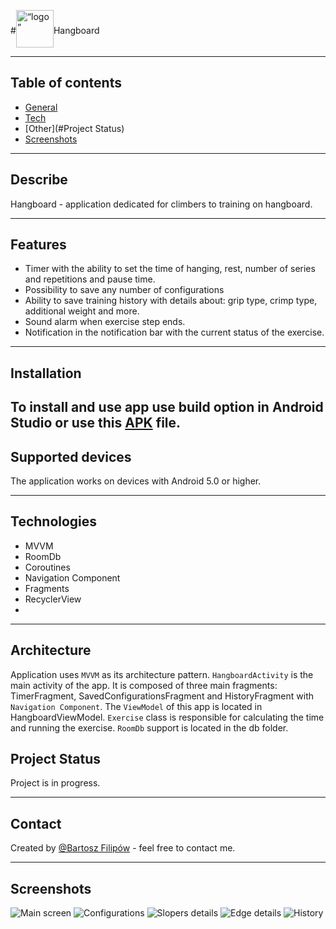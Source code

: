 #<img src="./app/src/main/res/mipmap-xxxhdpi/ic_launcher.png" style=vertical-align:middle;margin-top:-8px alt= “logo” width="60dp" height="60dp">Hangboard</img> 

---

## Table of contents

* [General](#General)
* [Tech](#Technologies)
* [Other](#Project Status)
* [Screenshots](#Screenshots)
---

## Describe

Hangboard - application dedicated for climbers to training on hangboard.

---

## Features

- Timer with the ability to set the time of hanging, rest, number of series and repetitions and pause time.
- Possibility to save any number of configurations
- Ability to save training history with details about: grip type, crimp type, additional weight and more.
- Sound alarm when exercise step ends.
- Notification in the notification bar with the current status of the exercise.
- --

## Installation

To install and use app use build option in Android Studio or use this [APK](https://1drv.ms/u/s!ArukgIiDJtcOkjvV4spuIkwKQKB3?e=4Yb42q)
file.
---

## Supported devices

The application works on devices with Android 5.0 or higher.

---


## Technologies

- MVVM
- RoomDb
- Coroutines
- Navigation Component
- Fragments
- RecyclerView
- 
- --

## Architecture

Application uses `MVVM` as its architecture pattern. `HangboardActivity` is
the main activity of the app. It is composed of three main fragments: TimerFragment, 
SavedConfigurationsFragment and HistoryFragment with `Navigation Component`. The `ViewModel`
of this app is located in HangboardViewModel. `Exercise` class is responsible for calculating
the time and running the exercise. `RoomDb` support is located in the db folder. 

## Project Status

Project is in progress. 

---

## Contact

Created by [@Bartosz Filipów](https://www.linkedin.com/in/bartosz-filipow/) - feel free to contact me.

---

## Screenshots

![Main screen](./Screenshots/Main.png)
![Configurations](./Screenshots/SavedConfigs.png)
![Slopers details](./Screenshots/SloperDetails.png)
![Edge details](./Screenshots/EdgeDetails.png)
![History](./Screenshots/History.png)